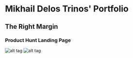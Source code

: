 # Mikhail Delos Trinos' Portfolio

## The Right Margin

### Product Hunt Landing Page

![alt tag](http://i.imgur.com/WE1Doqn.jpg)
![alt tag](http://i.imgur.com/IXGJaax.png)
